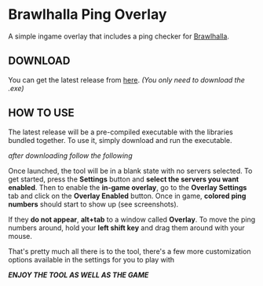 # Brawlhalla Ping Overlay

A simple ingame overlay that includes a ping checker for <a href="http://www.brawlhalla.com/">Brawlhalla</a>.

## DOWNLOAD
You can get the latest release from <a href="https://github.com/error434/">here</a>. *(You only need to download the .exe)*

## HOW TO USE
The latest release will be a pre-compiled executable with the libraries bundled together. 
To use it, simply download and run the executable. 

*after downloading follow the following*

Once launched, the tool will be in a blank state with no servers selected. To get started, press the **Settings** button and **select the servers you want enabled**. Then to enable the **in-game overlay**, go to the **Overlay Settings** tab and click on the **Overlay Enabled** button. Once in game, **colored ping numbers** should start to show up (see screenshots). 

If they **do not appear**, **alt+tab** to a window called **Overlay**. To move the ping numbers around, hold your **left shift key** and drag them around with your mouse. 

That's pretty much all there is to the tool, there's a few more customization options available in the settings for you to play with 

**_ENJOY THE TOOL AS WELL AS THE GAME_**
